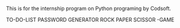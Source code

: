 This is for the internship program on Python programing by Codsoft.

TO-DO-LIST
PASSWORD GENERATOR
ROCK PAPER SCISSOR -GAME
